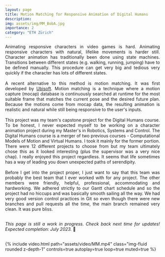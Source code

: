 ```yaml
---
layout: page
title: Motion Matching for Responsive Animation of Digital Humans
description: 
img: assets/img/MM_BobA.jpg
importance: 2
category: "ETH Zürich"
---
```

<p style="text-align: justify">
Animating responsive characters in video games is hard. Animating responsive characters with natural, lifelike movements is harder still. Character animation has traditionally been done using state machines. Transitions between different states (e.g. walking, running, jumping) have to be defined manually. This procedure can get very big and tedious very quickly if the character has lots of different states.
<br><br>
A recent alternative to this method is motion matching. It was first developed by <a href="https://www.gdcvault.com/play/1023280/Motion-Matching-and-The-Road">Ubisoft</a>. Motion matching is a technique where a motion capture (mocap) database is continuously searched at runtime for the most suitable frame that matches the current pose and the desired future plan. Because the motions come from mocap data, the resulting animation is realistic and natural while still being responsive to the user's inputs.
<br><br>
This project was my team's capstone project for the Digital Humans course. To be honest, I never expected myself to be working on a character animation project during my Master's in Robotics, Systems and Control. The Digital Humans course is a merger of two previous courses - Computational Models of Motion and Virtual Humans. I took it mainly for the former portion. There were 12 different projects to choose from but my team ultimately chose this as it looked interesting (plus the supervisor was a very nice chap). I really enjoyed this project regardless. It seems that life sometimes has a way of leading you down unexpected paths of serendipity.
<br><br>
Before I get into the project proper, I just want to say that this team was probably the best team that I ever worked with for any project. The other members were friendly, helpful, professional, accommodating and hardworking. We adhered strictly to our Gantt chart schedule and so the project had no hiccups and was basically smooth sailing all the way. We had very good version control practices in Git so even though there were new branches and pull requests all the time, the main branch remained very clean. It was pure bliss.
<br><br>
</p>

<p style="text-align: justify">
<i>This page is still a work in progress. Check back next time for updates! Expected completion: July 2023.</i> 🚧
<br><br>
</p>

<div class="row justify-content-center">
    <div class="col-">
        {% include video.html path="assets/video/MM.mp4" class="img-fluid rounded z-depth-1" controls=true autoplay=true loop=true muted=true %}
    </div>
</div>
<div class="caption">
    
</div>
